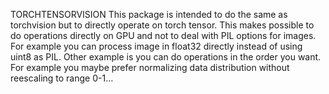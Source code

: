 TORCHTENSORVISION
This package is intended to do the same as torchvision but to directly operate on torch tensor. This makes possible to do operations directly on GPU and not to deal with PIL options for images. For example you can process image in float32 directly instead of using uint8 as PIL. 
Other example is you can do operations in the order you want. For example you maybe prefer normalizing data distribution without reescaling to range 0-1...

